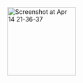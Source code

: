<img width="157" alt="Screenshot at Apr 14 21-36-37" src="https://user-images.githubusercontent.com/67430871/232129696-2704c14b-b78f-4073-8520-5bd8febe45b5.png">
